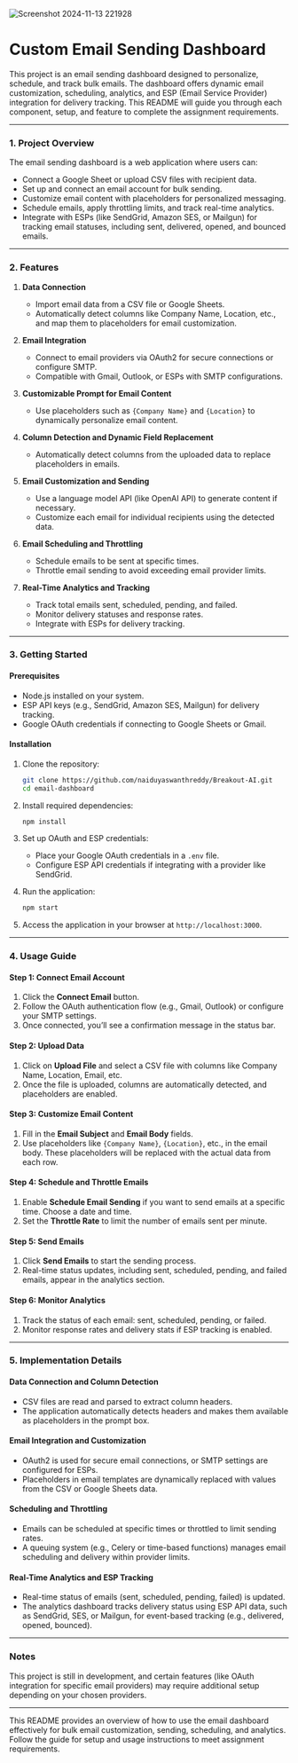 ![Screenshot 2024-11-13 221928](https://github.com/user-attachments/assets/caf166d5-f615-47f5-a304-8ffcfd9220ed)


# Custom Email Sending Dashboard

This project is an email sending dashboard designed to personalize, schedule, and track bulk emails. The dashboard offers dynamic email customization, scheduling, analytics, and ESP (Email Service Provider) integration for delivery tracking. This README will guide you through each component, setup, and feature to complete the assignment requirements.

---


### 1. Project Overview

The email sending dashboard is a web application where users can:
- Connect a Google Sheet or upload CSV files with recipient data.
- Set up and connect an email account for bulk sending.
- Customize email content with placeholders for personalized messaging.
- Schedule emails, apply throttling limits, and track real-time analytics.
- Integrate with ESPs (like SendGrid, Amazon SES, or Mailgun) for tracking email statuses, including sent, delivered, opened, and bounced emails.

---

### 2. Features

1. **Data Connection**
   - Import email data from a CSV file or Google Sheets.
   - Automatically detect columns like Company Name, Location, etc., and map them to placeholders for email customization.

2. **Email Integration**
   - Connect to email providers via OAuth2 for secure connections or configure SMTP.
   - Compatible with Gmail, Outlook, or ESPs with SMTP configurations.

3. **Customizable Prompt for Email Content**
   - Use placeholders such as `{Company Name}` and `{Location}` to dynamically personalize email content.

4. **Column Detection and Dynamic Field Replacement**
   - Automatically detect columns from the uploaded data to replace placeholders in emails.

5. **Email Customization and Sending**
   - Use a language model API (like OpenAI API) to generate content if necessary.
   - Customize each email for individual recipients using the detected data.

6. **Email Scheduling and Throttling**
   - Schedule emails to be sent at specific times.
   - Throttle email sending to avoid exceeding email provider limits.

7. **Real-Time Analytics and Tracking**
   - Track total emails sent, scheduled, pending, and failed.
   - Monitor delivery statuses and response rates.
   - Integrate with ESPs for delivery tracking.

---

### 3. Getting Started

#### Prerequisites
- Node.js installed on your system.
- ESP API keys (e.g., SendGrid, Amazon SES, Mailgun) for delivery tracking.
- Google OAuth credentials if connecting to Google Sheets or Gmail.

#### Installation
1. Clone the repository:
    ```bash
    git clone https://github.com/naiduyaswanthreddy/Breakout-AI.git
    cd email-dashboard
    ```

2. Install required dependencies:
    ```bash
    npm install
    ```

3. Set up OAuth and ESP credentials:
   - Place your Google OAuth credentials in a `.env` file.
   - Configure ESP API credentials if integrating with a provider like SendGrid.

4. Run the application:
    ```bash
    npm start
    ```

5. Access the application in your browser at `http://localhost:3000`.

---

### 4. Usage Guide

#### Step 1: Connect Email Account
1. Click the **Connect Email** button.
2. Follow the OAuth authentication flow (e.g., Gmail, Outlook) or configure your SMTP settings.
3. Once connected, you’ll see a confirmation message in the status bar.

#### Step 2: Upload Data
1. Click on **Upload File** and select a CSV file with columns like Company Name, Location, Email, etc.
2. Once the file is uploaded, columns are automatically detected, and placeholders are enabled.

#### Step 3: Customize Email Content
1. Fill in the **Email Subject** and **Email Body** fields.
2. Use placeholders like `{Company Name}`, `{Location}`, etc., in the email body. These placeholders will be replaced with the actual data from each row.

#### Step 4: Schedule and Throttle Emails
1. Enable **Schedule Email Sending** if you want to send emails at a specific time. Choose a date and time.
2. Set the **Throttle Rate** to limit the number of emails sent per minute.

#### Step 5: Send Emails
1. Click **Send Emails** to start the sending process.
2. Real-time status updates, including sent, scheduled, pending, and failed emails, appear in the analytics section.

#### Step 6: Monitor Analytics
1. Track the status of each email: sent, scheduled, pending, or failed.
2. Monitor response rates and delivery stats if ESP tracking is enabled.

---

### 5. Implementation Details

#### Data Connection and Column Detection
- CSV files are read and parsed to extract column headers.
- The application automatically detects headers and makes them available as placeholders in the prompt box.

#### Email Integration and Customization
- OAuth2 is used for secure email connections, or SMTP settings are configured for ESPs.
- Placeholders in email templates are dynamically replaced with values from the CSV or Google Sheets data.

#### Scheduling and Throttling
- Emails can be scheduled at specific times or throttled to limit sending rates.
- A queuing system (e.g., Celery or time-based functions) manages email scheduling and delivery within provider limits.

#### Real-Time Analytics and ESP Tracking
- Real-time status of emails (sent, scheduled, pending, failed) is updated.
- The analytics dashboard tracks delivery status using ESP API data, such as SendGrid, SES, or Mailgun, for event-based tracking (e.g., delivered, opened, bounced).

---

### Notes

This project is still in development, and certain features (like OAuth integration for specific email providers) may require additional setup depending on your chosen providers.

---

This README provides an overview of how to use the email dashboard effectively for bulk email customization, sending, scheduling, and analytics. Follow the guide for setup and usage instructions to meet assignment requirements.
